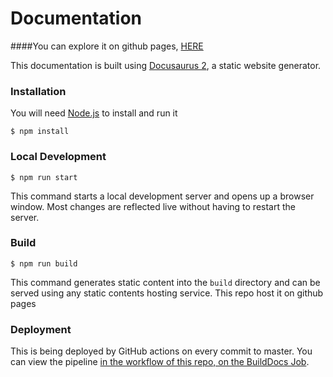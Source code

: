 # Documentation

####You can explore it on github pages, [HERE](https://datocal.github.io/nolocal/)

This documentation is built using [Docusaurus 2](https://docusaurus.io/), a static website generator.

### Installation
You will need [Node.js](https://nodejs.org/en/) to install and run it

```
$ npm install
```

### Local Development

```
$ npm run start
```

This command starts a local development server and opens up a browser window. Most changes are reflected live without having to restart the server.

### Build

```
$ npm run build
```

This command generates static content into the `build` directory and can be served using any static contents hosting service. 
This repo host it on github pages

### Deployment

This is being deployed by GitHub actions on every commit to master. You can view the pipeline [in the workflow of this repo, on the BuildDocs Job](../.github/pipeline-jobs.yml).